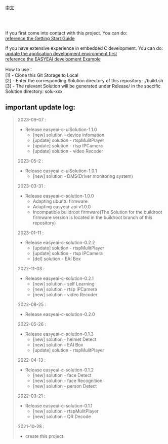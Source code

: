 <br/>
<br/>


[中文](README.md)

<br />
<br />

If you first come into contact with this project. You can do:  
[reference the Getting Start Guide](https://www.easy-eai.com/document_details/3/133)

If you have extensive experience in embedded C development. You can do:  
[update the application development environment first](https://www.easy-eai.com/document_details/3/135)  
[reference the EASYEAI development Example](https://www.easy-eai.com/document_details/3/109)


How to use：  
[1] - Clone this Git Storage to Local   
[2] - Enter the corresponding Solution directory of this repository: ./build.sh   
[3] - The relevant Solution will be generated under Release/ in the specific Solution directory: solu-xxx

important update log:
---
> 2023-09-07 : 
> * Release easyeai-c-uiSolution-1.1.0
>   * [new] solution - device infomation
>   * [update] solution - rtspMulitPlayer
>   * [update] solution - rtsp IPCamera
>   * [update] solution - video Recoder
>
> 2023-05-2 : 
> * Release easyeai-c-uiSolution-1.0.1
>   * [new] solution - DMS(Driver monitoring system)
>
> 2023-03-31 : 
> * Release easyeai-c-solution-1.0.0
>   * Adapting ubuntu firmware
>   * Adapting easyeai-api v1.0.0
>   * Incompatible buildroot firmware(The Solution for the buildroot firmware version is located in the buildroot branch of this repository)
>
> 2023-01-11 : 
> * Release easyeai-c-solution-0.2.2
>   * [update] solution - rtspMulitPlayer
>   * [update] solution - rtsp IPCamera
>   * [del] solution - EAI Box
>
> 2022-11-03 : 
> * Release easyeai-c-solution-0.2.1
>   * [new] solution - self Learning
>   * [new] solution - rtsp IPCamera
>   * [new] solution - video Recoder
>
> 2022-08-25 : 
> * Release easyeai-c-solution-0.2.0
>
> 2022-05-26 : 
> * Release easyeai-c-solution-0.1.3
>   * [new] solution - helmet Detect
>   * [new] solution - EAI Box
>   * [update] solution - rtspMulitPlayer
>
> 2022-04-13 : 
> * Release easyeai-c-solution-0.1.2
>   * [new] solution - face Detect
>   * [new] solution - face Recognition
>   * [new] solution - person Detect
>
> 2022-03-21 : 
> * Release easyeai-c-solution-0.1.1
>   * [new] solution - rtspMulitPlayer
>   * [new] solution - QR Decode
>
> 2021-10-28 : 
> * create this project
